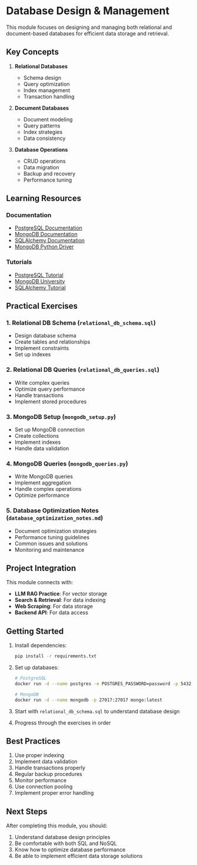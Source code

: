 # Database Design & Management

This module focuses on designing and managing both relational and document-based databases for efficient data storage and retrieval.

## Key Concepts

1. **Relational Databases**
   - Schema design
   - Query optimization
   - Index management
   - Transaction handling

2. **Document Databases**
   - Document modeling
   - Query patterns
   - Index strategies
   - Data consistency

3. **Database Operations**
   - CRUD operations
   - Data migration
   - Backup and recovery
   - Performance tuning

## Learning Resources

### Documentation
- [PostgreSQL Documentation](https://www.postgresql.org/docs/)
- [MongoDB Documentation](https://www.mongodb.com/docs/)
- [SQLAlchemy Documentation](https://docs.sqlalchemy.org/)
- [MongoDB Python Driver](https://pymongo.readthedocs.io/)

### Tutorials
- [PostgreSQL Tutorial](https://www.postgresqltutorial.com/)
- [MongoDB University](https://university.mongodb.com/)
- [SQLAlchemy Tutorial](https://docs.sqlalchemy.org/en/14/orm/tutorial.html)

## Practical Exercises

### 1. Relational DB Schema (`relational_db_schema.sql`)
- Design database schema
- Create tables and relationships
- Implement constraints
- Set up indexes

### 2. Relational DB Queries (`relational_db_queries.sql`)
- Write complex queries
- Optimize query performance
- Handle transactions
- Implement stored procedures

### 3. MongoDB Setup (`mongodb_setup.py`)
- Set up MongoDB connection
- Create collections
- Implement indexes
- Handle data validation

### 4. MongoDB Queries (`mongodb_queries.py`)
- Write MongoDB queries
- Implement aggregation
- Handle complex operations
- Optimize performance

### 5. Database Optimization Notes (`database_optimization_notes.md`)
- Document optimization strategies
- Performance tuning guidelines
- Common issues and solutions
- Monitoring and maintenance

## Project Integration

This module connects with:
- **LLM RAG Practice**: For vector storage
- **Search & Retrieval**: For data indexing
- **Web Scraping**: For data storage
- **Backend API**: For data access

## Getting Started

1. Install dependencies:
   ```bash
   pip install -r requirements.txt
   ```

2. Set up databases:
   ```bash
   # PostgreSQL
   docker run -d --name postgres -e POSTGRES_PASSWORD=password -p 5432:5432 postgres:latest
   
   # MongoDB
   docker run -d --name mongodb -p 27017:27017 mongo:latest
   ```

3. Start with `relational_db_schema.sql` to understand database design

4. Progress through the exercises in order

## Best Practices

1. Use proper indexing
2. Implement data validation
3. Handle transactions properly
4. Regular backup procedures
5. Monitor performance
6. Use connection pooling
7. Implement proper error handling

## Next Steps

After completing this module, you should:
1. Understand database design principles
2. Be comfortable with both SQL and NoSQL
3. Know how to optimize database performance
4. Be able to implement efficient data storage solutions 